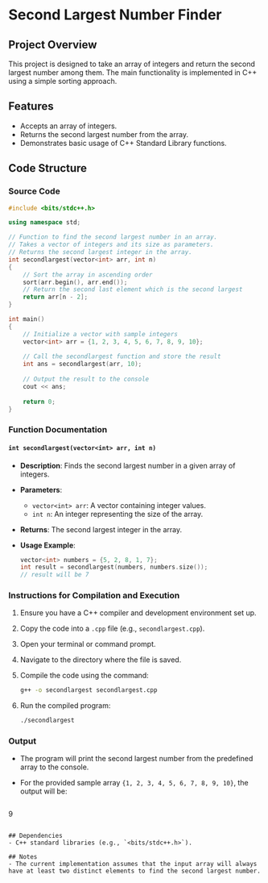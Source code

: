 # Second Largest Number Finder

## Project Overview

This project is designed to take an array of integers and return the second largest number among them. The main functionality is implemented in C++ using a simple sorting approach.

## Features

* Accepts an array of integers.
* Returns the second largest number from the array.
* Demonstrates basic usage of C++ Standard Library functions.

## Code Structure

### Source Code

```cpp
#include <bits/stdc++.h>

using namespace std;

// Function to find the second largest number in an array.
// Takes a vector of integers and its size as parameters.
// Returns the second largest integer in the array.
int secondlargest(vector<int> arr, int n)
{
    // Sort the array in ascending order
    sort(arr.begin(), arr.end());
    // Return the second last element which is the second largest
    return arr[n - 2];
}

int main()
{
    // Initialize a vector with sample integers
    vector<int> arr = {1, 2, 3, 4, 5, 6, 7, 8, 9, 10};
    
    // Call the secondlargest function and store the result
    int ans = secondlargest(arr, 10);
    
    // Output the result to the console
    cout << ans;
    
    return 0;
}
```

### Function Documentation

#### `int secondlargest(vector<int> arr, int n)`

* **Description**: Finds the second largest number in a given array of integers.
* **Parameters**:
    * `vector<int> arr`: A vector containing integer values.
    * `int n`: An integer representing the size of the array.
* **Returns**: The second largest integer in the array.
* **Usage Example**:

    ```cpp
    vector<int> numbers = {5, 2, 8, 1, 7};
    int result = secondlargest(numbers, numbers.size());
    // result will be 7
    ```

### Instructions for Compilation and Execution

1. Ensure you have a C++ compiler and development environment set up.
2. Copy the code into a `.cpp` file (e.g., `secondlargest.cpp`).
3. Open your terminal or command prompt.
4. Navigate to the directory where the file is saved.
5. Compile the code using the command:

    ```sh
    g++ -o secondlargest secondlargest.cpp
    ```
6. Run the compiled program:

    ```sh
    ./secondlargest
    ```

### Output

* The program will print the second largest number from the predefined array to the console.
* For the provided sample array `{1, 2, 3, 4, 5, 6, 7, 8, 9, 10}`, the output will be:

    ```
    
    ```

9

```

## Dependencies
- C++ standard libraries (e.g., `<bits/stdc++.h>`).

## Notes
- The current implementation assumes that the input array will always have at least two distinct elements to find the second largest number.
```
